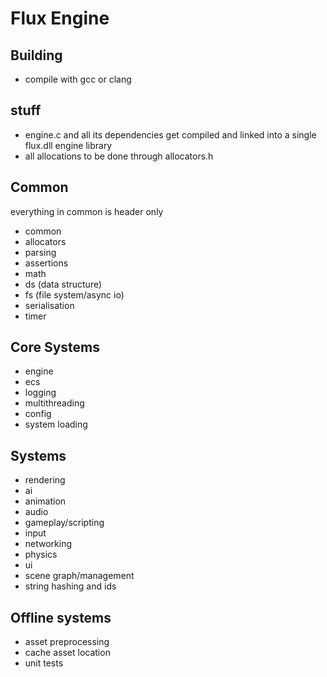 # Flux Engine

## Building
- compile with gcc or clang

## stuff
- engine.c and all its dependencies get compiled and linked into a single flux.dll engine library
- all allocations to be done through allocators.h

## Common
everything in common is header only
- common
- allocators
- parsing
- assertions
- math
- ds (data structure)
- fs (file system/async io)
- serialisation
- timer

## Core Systems
- engine
- ecs
- logging
- multithreading
- config
- system loading

## Systems
- rendering
- ai
- animation
- audio
- gameplay/scripting
- input
- networking
- physics
- ui
- scene graph/management
- string hashing and ids

## Offline systems
- asset preprocessing
- cache asset location
- unit tests